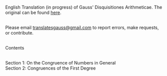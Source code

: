 English Translation (in progress) of Gauss' Disquisitiones Arithmeticae.  The original can be found <a href="https://gdz.sub.uni-goettingen.de/id/PPN235993352">here</a>.<br><br>

Please email translatesgauss@gmail.com to report errors, make requests, or contribute. <br><br>

Contents <br><br>

Section 1: On the Congruence of Numbers in General <br>
Section 2: Congruences of the First Degree
